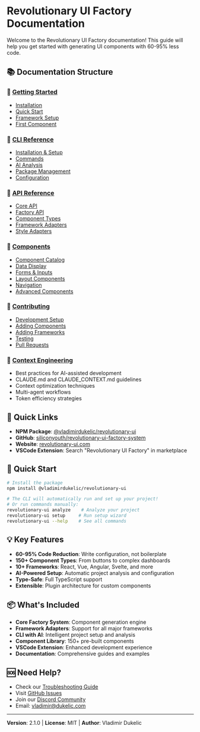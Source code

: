 # Revolutionary UI Factory Documentation

Welcome to the Revolutionary UI Factory documentation! This guide will help you get started with generating UI components with 60-95% less code.

## 📚 Documentation Structure

### 🚀 [Getting Started](./getting-started/README.md)
- [Installation](./getting-started/installation.md)
- [Quick Start](./getting-started/quick-start.md)
- [Framework Setup](./getting-started/framework-setup.md)
- [First Component](./getting-started/first-component.md)

### 🤖 [CLI Reference](./cli/README.md)
- [Installation & Setup](./cli/installation.md)
- [Commands](./cli/commands.md)
- [AI Analysis](./cli/ai-analysis.md)
- [Package Management](./cli/package-management.md)
- [Configuration](./cli/configuration.md)

### 🔧 [API Reference](./api/README.md)
- [Core API](./api/core.md)
- [Factory API](./api/factory.md)
- [Component Types](./api/component-types.md)
- [Framework Adapters](./api/framework-adapters.md)
- [Style Adapters](./api/style-adapters.md)

### 🎨 [Components](./components/README.md)
- [Component Catalog](./components/catalog.md)
- [Data Display](./components/data-display.md)
- [Forms & Inputs](./components/forms.md)
- [Layout Components](./components/layout.md)
- [Navigation](./components/navigation.md)
- [Advanced Components](./components/advanced.md)

### 🤝 [Contributing](./contributing/README.md)
- [Development Setup](./contributing/setup.md)
- [Adding Components](./contributing/components.md)
- [Adding Frameworks](./contributing/frameworks.md)
- [Testing](./contributing/testing.md)
- [Pull Requests](./contributing/pull-requests.md)

### 🧠 [Context Engineering](./CONTEXT_ENGINEERING.md)
- Best practices for AI-assisted development
- CLAUDE.md and CLAUDE_CONTEXT.md guidelines
- Context optimization techniques
- Multi-agent workflows
- Token efficiency strategies

## 🎯 Quick Links

- **NPM Package**: [@vladimirdukelic/revolutionary-ui](https://www.npmjs.com/package/@vladimirdukelic/revolutionary-ui)
- **GitHub**: [siliconyouth/revolutionary-ui-factory-system](https://github.com/siliconyouth/revolutionary-ui-factory-system)
- **Website**: [revolutionary-ui.com](https://revolutionary-ui.com)
- **VSCode Extension**: Search "Revolutionary UI Factory" in marketplace

## 🚀 Quick Start

```bash
# Install the package
npm install @vladimirdukelic/revolutionary-ui

# The CLI will automatically run and set up your project!
# Or run commands manually:
revolutionary-ui analyze    # Analyze your project
revolutionary-ui setup     # Run setup wizard
revolutionary-ui --help    # See all commands
```

## 💡 Key Features

- **60-95% Code Reduction**: Write configuration, not boilerplate
- **150+ Component Types**: From buttons to complex dashboards
- **10+ Frameworks**: React, Vue, Angular, Svelte, and more
- **AI-Powered Setup**: Automatic project analysis and configuration
- **Type-Safe**: Full TypeScript support
- **Extensible**: Plugin architecture for custom components

## 📦 What's Included

- **Core Factory System**: Component generation engine
- **Framework Adapters**: Support for all major frameworks
- **CLI with AI**: Intelligent project setup and analysis
- **Component Library**: 150+ pre-built components
- **VSCode Extension**: Enhanced development experience
- **Documentation**: Comprehensive guides and examples

## 🆘 Need Help?

- Check our [Troubleshooting Guide](./TROUBLESHOOTING.md)
- Visit [GitHub Issues](https://github.com/siliconyouth/revolutionary-ui-factory-system/issues)
- Join our [Discord Community](https://discord.gg/revolutionary-ui)
- Email: vladimir@dukelic.com

---

**Version**: 2.1.0 | **License**: MIT | **Author**: Vladimir Dukelic